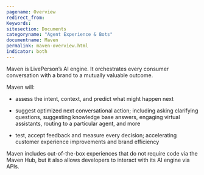 ```yaml
---
pagename: Overview
redirect_from:
Keywords:
sitesection: Documents
categoryname: "Agent Experience & Bots"
documentname: Maven
permalink: maven-overview.html
indicator: both
---
```


Maven is LivePerson’s AI engine. It orchestrates every consumer conversation with a brand to a mutually valuable outcome.

Maven will:

- assess the intent, context, and predict what might happen next

- suggest optimized next conversational action; including asking clarifying questions, suggesting knowledge base answers, engaging virtual assistants, routing to a particular agent, and more

- test, accept feedback and measure every decision; accelerating customer experience improvements and brand efficiency

Maven includes out-of-the-box experiences that do not require code via the Maven Hub, but it also allows developers to interact with its AI engine via APIs.